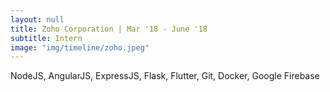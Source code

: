 ```yaml
---
layout: null
title: Zoho Corporation | Mar '18 - June '18
subtitle: Intern
image: "img/timeline/zoho.jpeg"
---
```

NodeJS, AngularJS, ExpressJS, Flask, Flutter, Git, Docker, Google Firebase